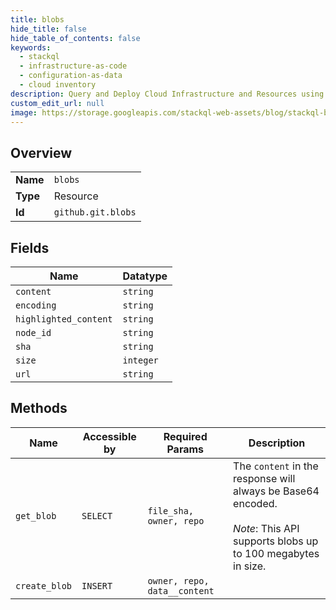 ```yaml
---
title: blobs
hide_title: false
hide_table_of_contents: false
keywords:
  - stackql
  - infrastructure-as-code
  - configuration-as-data
  - cloud inventory
description: Query and Deploy Cloud Infrastructure and Resources using SQL
custom_edit_url: null
image: https://storage.googleapis.com/stackql-web-assets/blog/stackql-blog-post-featured-image.png
---
```

  
    

## Overview
<table><tbody>
<tr><td><b>Name</b></td><td><code>blobs</code></td></tr>
<tr><td><b>Type</b></td><td>Resource</td></tr>
<tr><td><b>Id</b></td><td><code>github.git.blobs</code></td></tr>
</tbody></table>

## Fields
| Name | Datatype |
| ---- | -------- |
| `content` | `string` |
| `encoding` | `string` |
| `highlighted_content` | `string` |
| `node_id` | `string` |
| `sha` | `string` |
| `size` | `integer` |
| `url` | `string` |
## Methods
| Name | Accessible by | Required Params | Description |
| ---- | ------------- | --------------- | ----------- |
| `get_blob` | `SELECT` | `file_sha, owner, repo` | The `content` in the response will always be Base64 encoded.<br /><br />_Note_: This API supports blobs up to 100 megabytes in size. |
| `create_blob` | `INSERT` | `owner, repo, data__content` |  |
